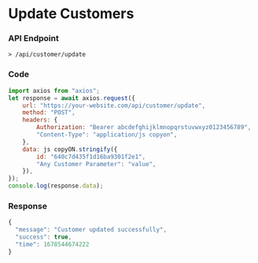 # Update Customers

### API Endpoint

```
> /api/customer/update
```

### Code

```js copy
import axios from "axios";
let response = await axios.request({
    url: "https://your-website.com/api/customer/update",
    method: "POST",
    headers: {
        Authorization: "Bearer abcdefghijklmnopqrstuvwxyz0123456789",
        "Content-Type": "application/js copyon",
    },
    data: js copyON.stringify({
        id: "640c7d435f1d16ba9301f2e1",
        "Any Customer Parameter": "value",
    }),
});
console.log(response.data);
```

### Response

```js copy
{
  "message": "Customer updated successfully",
  "success": true,
  "time": 1678544674222
}
```
